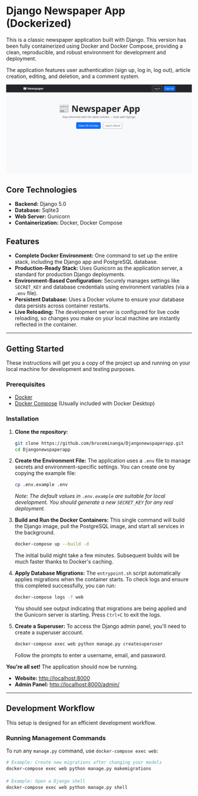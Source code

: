 # Django Newspaper App (Dockerized)

This is a classic newspaper application built with Django. This version has been fully containerized using Docker and Docker Compose, providing a clean, reproducible, and robust environment for development and deployment.

The application features user authentication (sign up, log in, log out), article creation, editing, and deletion, and a comment system.

![Newspaper App Screenshot](https://github.com/bruceminanga/Djangonewspaperapp/blob/main/screenshots/home.png)

## Core Technologies

- **Backend:** Django 5.0
- **Database:** Sqlite3
- **Web Server:** Gunicorn
- **Containerization:** Docker, Docker Compose

## Features

- **Complete Docker Environment:** One command to set up the entire stack, including the Django app and PostgreSQL database.
- **Production-Ready Stack:** Uses Gunicorn as the application server, a standard for production Django deployments.
- **Environment-Based Configuration:** Securely manages settings like `SECRET_KEY` and database credentials using environment variables (via a `.env` file).
- **Persistent Database:** Uses a Docker volume to ensure your database data persists across container restarts.
- **Live Reloading:** The development server is configured for live code reloading, so changes you make on your local machine are instantly reflected in the container.

---

## Getting Started

These instructions will get you a copy of the project up and running on your local machine for development and testing purposes.

### Prerequisites

- [Docker](https://www.docker.com/get-started)
- [Docker Compose](https://docs.docker.com/compose/install/) (Usually included with Docker Desktop)

### Installation

1.  **Clone the repository:**

    ```bash
    git clone https://github.com/bruceminanga/Djangonewspaperapp.git
    cd Djangonewspaperapp
    ```

2.  **Create the Environment File:**
    The application uses a `.env` file to manage secrets and environment-specific settings. You can create one by copying the example file:

    ```bash
    cp .env.example .env
    ```

    _Note: The default values in `.env.example` are suitable for local development. You should generate a new `SECRET_KEY` for any real deployment._

3.  **Build and Run the Docker Containers:**
    This single command will build the Django image, pull the PostgreSQL image, and start all services in the background.

    ```bash
    docker-compose up --build -d
    ```

    The initial build might take a few minutes. Subsequent builds will be much faster thanks to Docker's caching.

4.  **Apply Database Migrations:**
    The `entrypoint.sh` script automatically applies migrations when the container starts. To check logs and ensure this completed successfully, you can run:

    ```bash
    docker-compose logs -f web
    ```

    You should see output indicating that migrations are being applied and the Gunicorn server is starting. Press `Ctrl+C` to exit the logs.

5.  **Create a Superuser:**
    To access the Django admin panel, you'll need to create a superuser account.
    ```bash
    docker-compose exec web python manage.py createsuperuser
    ```
    Follow the prompts to enter a username, email, and password.

**You're all set!** The application should now be running.

- **Website:** [http://localhost:8000](http://localhost:8000)
- **Admin Panel:** [http://localhost:8000/admin/](http://localhost:8000/admin/)

---

## Development Workflow

This setup is designed for an efficient development workflow.

### Running Management Commands

To run any `manage.py` command, use `docker-compose exec web`:

```bash
# Example: Create new migrations after changing your models
docker-compose exec web python manage.py makemigrations

# Example: Open a Django shell
docker-compose exec web python manage.py shell
```
